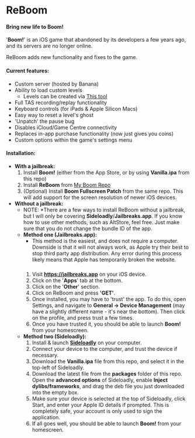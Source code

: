 # ReBoom
#### Bring new life to Boom!

'**Boom!**' is an iOS game that abandoned by its developers a few years ago, and its servers are no longer online.

ReBoom adds new functionality and fixes to the game.

#### Current features:
- Custom server (hosted by Banana)
- Ability to load custom levels
	- Levels can be created via [This tool](https://github.com/lachylegend/Boom-Level-Editor)
- Full TAS recording/replay functionality
- Keyboard controls (for iPads & Apple Silicon Macs)
- Easy way to reset a level's ghost
- 'Unpatch' the pause bug
- Disables iCloud/Game Centre connectivity
- Replaces in-app purchase functionality (now just gives you coins)
- Custom options within the game's settings menu

#### Installation:
- **With a jailbreak:**
	1) Install **Boom!** (either from the App Store, or by using **Vanilla.ipa** from this repo)
	2) Install **ReBoom** from [My Boom Repo](https://boom.icrazeios.com/)
	3) (Optional) Install **Boom Fullscreen Patch** from the same repo. This will add support for the screen resolution of newer iOS devices.
- **Without a jailbreak:**
	- NOTE: *There are a few ways to install ReBoom without a jailbreak, but I will only be covering **Sideloadly**/**Jailbreaks.app**. If you know how to use other methods, such as AltStore, feel free. Just make sure that you do not change the bundle ID of the app.
	- **Method one (Jailbreaks.app):**
		- This method is the easiest, and does not require a computer. Downside is that it will not always work, as Apple try their best to stop third party app distribution. Any error during this process likely means that Apple has temporarily broken the website.
		###
		1) Visit **https://jailbreaks.app** on your iOS device.
		2) Click on the '**Apps**' tab at the bottom.
		3) Click on the '**Other**' section.
		4) Click on ReBoom and press **'GET'**.
		5) Once installed, you may have to 'trust' the app. To do this, open Settings, and navigate to **General -> Device Management** (may have a slightly different name - it's near the bottom). Then click on the profile, and press trust a few times.
		6) Once you have trusted it, you should be able to launch **Boom!** from your homescreen.
	- **Method two (Sideloadly):**
		1) Install & launch [**Sideloadly**](https://sideloadly.io/#download) on your computer.
		2) Connect your device to the computer, and trust the device if necessary.
		3) Download the **Vanilla.ipa** file from this repo, and select it in the top-left of Sideloadly.
		4) Download the latest file from the **packages** folder of this repo. Open the **advanced options** of Sideloadly, enable **Inject dylibs/frameworks**, and drag the deb file you just downloaded into the empty box.
		5) Make sure your device is selected at the top of Sideloadly, click Start, and enter your Apple ID details if prompted. This is completely safe, your account is only used to sign the application.
		6) If all goes well, you should be able to launch **Boom!** from your homescreen.